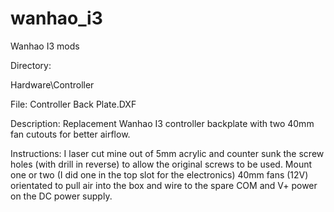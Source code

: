 # wanhao_i3
Wanhao I3 mods

Directory:

Hardware\Controller

File: Controller Back Plate.DXF

Description: Replacement Wanhao I3 controller backplate with two 40mm fan cutouts for better airflow. 

Instructions: I laser cut mine out of 5mm acrylic and counter sunk the screw holes (with drill in reverse) to allow the original screws to be used. Mount one or two (I did one in the top slot for the electronics) 40mm fans (12V) orientated to pull air into the box and wire to the spare COM and V+ power on the DC power supply.